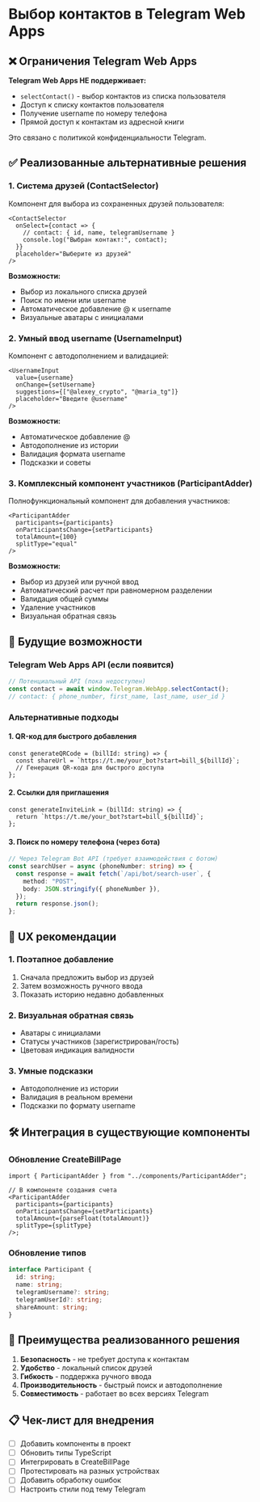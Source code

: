 # Выбор контактов в Telegram Web Apps

## ❌ Ограничения Telegram Web Apps

**Telegram Web Apps НЕ поддерживает:**

- `selectContact()` - выбор контактов из списка пользователя
- Доступ к списку контактов пользователя
- Получение username по номеру телефона
- Прямой доступ к контактам из адресной книги

Это связано с политикой конфиденциальности Telegram.

## ✅ Реализованные альтернативные решения

### 1. **Система друзей (ContactSelector)**

Компонент для выбора из сохраненных друзей пользователя:

```tsx
<ContactSelector
  onSelect={contact => {
    // contact: { id, name, telegramUsername }
    console.log("Выбран контакт:", contact);
  }}
  placeholder="Выберите из друзей"
/>
```

**Возможности:**

- Выбор из локального списка друзей
- Поиск по имени или username
- Автоматическое добавление @ к username
- Визуальные аватары с инициалами

### 2. **Умный ввод username (UsernameInput)**

Компонент с автодополнением и валидацией:

```tsx
<UsernameInput
  value={username}
  onChange={setUsername}
  suggestions={["@alexey_crypto", "@maria_tg"]}
  placeholder="Введите @username"
/>
```

**Возможности:**

- Автоматическое добавление @
- Автодополнение из истории
- Валидация формата username
- Подсказки и советы

### 3. **Комплексный компонент участников (ParticipantAdder)**

Полнофункциональный компонент для добавления участников:

```tsx
<ParticipantAdder
  participants={participants}
  onParticipantsChange={setParticipants}
  totalAmount={100}
  splitType="equal"
/>
```

**Возможности:**

- Выбор из друзей или ручной ввод
- Автоматический расчет при равномерном разделении
- Валидация общей суммы
- Удаление участников
- Визуальная обратная связь

## 🔮 Будущие возможности

### Telegram Web Apps API (если появится)

```typescript
// Потенциальный API (пока недоступен)
const contact = await window.Telegram.WebApp.selectContact();
// contact: { phone_number, first_name, last_name, user_id }
```

### Альтернативные подходы

#### 1. **QR-код для быстрого добавления**

```tsx
const generateQRCode = (billId: string) => {
  const shareUrl = `https://t.me/your_bot?start=bill_${billId}`;
  // Генерация QR-кода для быстрого доступа
};
```

#### 2. **Ссылки для приглашения**

```tsx
const generateInviteLink = (billId: string) => {
  return `https://t.me/your_bot?start=bill_${billId}`;
};
```

#### 3. **Поиск по номеру телефона (через бота)**

```typescript
// Через Telegram Bot API (требует взаимодействия с ботом)
const searchUser = async (phoneNumber: string) => {
  const response = await fetch(`/api/bot/search-user`, {
    method: "POST",
    body: JSON.stringify({ phoneNumber }),
  });
  return response.json();
};
```

## 📱 UX рекомендации

### 1. **Поэтапное добавление**

1. Сначала предложить выбор из друзей
2. Затем возможность ручного ввода
3. Показать историю недавно добавленных

### 2. **Визуальная обратная связь**

- Аватары с инициалами
- Статусы участников (зарегистрирован/гость)
- Цветовая индикация валидности

### 3. **Умные подсказки**

- Автодополнение из истории
- Валидация в реальном времени
- Подсказки по формату username

## 🛠️ Интеграция в существующие компоненты

### Обновление CreateBillPage

```tsx
import { ParticipantAdder } from "../components/ParticipantAdder";

// В компоненте создания счета
<ParticipantAdder
  participants={participants}
  onParticipantsChange={setParticipants}
  totalAmount={parseFloat(totalAmount)}
  splitType={splitType}
/>;
```

### Обновление типов

```typescript
interface Participant {
  id: string;
  name: string;
  telegramUsername?: string;
  telegramUserId?: string;
  shareAmount: string;
}
```

## 🎯 Преимущества реализованного решения

1. **Безопасность** - не требует доступа к контактам
2. **Удобство** - локальный список друзей
3. **Гибкость** - поддержка ручного ввода
4. **Производительность** - быстрый поиск и автодополнение
5. **Совместимость** - работает во всех версиях Telegram

## 📋 Чек-лист для внедрения

- [ ] Добавить компоненты в проект
- [ ] Обновить типы TypeScript
- [ ] Интегрировать в CreateBillPage
- [ ] Протестировать на разных устройствах
- [ ] Добавить обработку ошибок
- [ ] Настроить стили под тему Telegram
